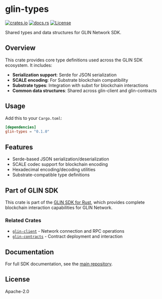 # glin-types

[![crates.io](https://img.shields.io/crates/v/glin-types.svg)](https://crates.io/crates/glin-types)
[![docs.rs](https://docs.rs/glin-types/badge.svg)](https://docs.rs/glin-types)
[![License](https://img.shields.io/badge/License-Apache%202.0-blue.svg)](../LICENSE)

Shared types and data structures for GLIN Network SDK.

## Overview

This crate provides core type definitions used across the GLIN SDK ecosystem. It includes:

- **Serialization support**: Serde for JSON serialization
- **SCALE encoding**: For Substrate blockchain compatibility
- **Substrate types**: Integration with subxt for blockchain interactions
- **Common data structures**: Shared across glin-client and glin-contracts

## Usage

Add this to your `Cargo.toml`:

```toml
[dependencies]
glin-types = "0.1.0"
```

## Features

- Serde-based JSON serialization/deserialization
- SCALE codec support for blockchain encoding
- Hexadecimal encoding/decoding utilities
- Substrate-compatible type definitions

## Part of GLIN SDK

This crate is part of the [GLIN SDK for Rust](https://github.com/glin-ai/glin-sdk-rust), which provides complete blockchain interaction capabilities for GLIN Network.

### Related Crates

- [`glin-client`](https://crates.io/crates/glin-client) - Network connection and RPC operations
- [`glin-contracts`](https://crates.io/crates/glin-contracts) - Contract deployment and interaction

## Documentation

For full SDK documentation, see the [main repository](https://github.com/glin-ai/glin-sdk-rust).

## License

Apache-2.0
